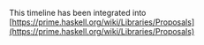 
This timeline has been integrated into [https://prime.haskell.org/wiki/Libraries/Proposals](https://prime.haskell.org/wiki/Libraries/Proposals)